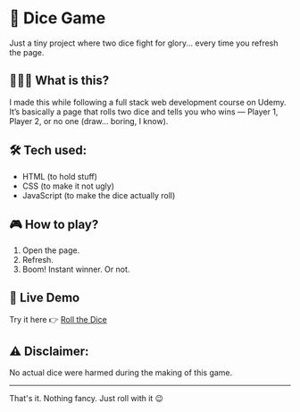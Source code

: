 # 🎲 Dice Game

Just a tiny project where two dice fight for glory... every time you refresh the page.

## 🤷🏼‍♀️ What is this?

I made this while following a full stack web development course on Udemy.  
It’s basically a page that rolls two dice and tells you who wins — Player 1, Player 2, or no one (draw... boring, I know).

## 🛠️ Tech used:

- HTML (to hold stuff)
- CSS (to make it not ugly)
- JavaScript (to make the dice actually roll)

## 🎮 How to play?

1. Open the page.
2. Refresh.
3. Boom! Instant winner. Or not.
   
## 🔗 Live Demo

Try it here 👉 [Roll the Dice](https://jsdiceegame.netlify.app/)


## ⚠️ Disclaimer:

No actual dice were harmed during the making of this game.

---

That's it. Nothing fancy. Just roll with it 😉
